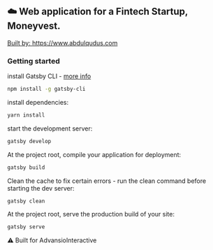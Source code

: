 ## ☁️ Web application for a Fintech Startup, Moneyvest.

[Built by: https://www.abdulqudus.com ](https://www.abdulqudus.com)


### Getting started

install Gatsby CLI - [more info](https://www.gatsbyjs.org/tutorial/part-zero/)
```sh
npm install -g gatsby-cli
```

install dependencies: 
```sh
yarn install
```

start the development server:
```sh
gatsby develop
```

At the project root, compile your application for deployment:
```sh
gatsby build
```

Clean the cache to fix certain errors - run the clean command before starting the dev server:
```sh
gatsby clean
```

At the project root, serve the production build of your site:
```sh
gatsby serve
```

⚠️ Built for AdvansioInteractive


